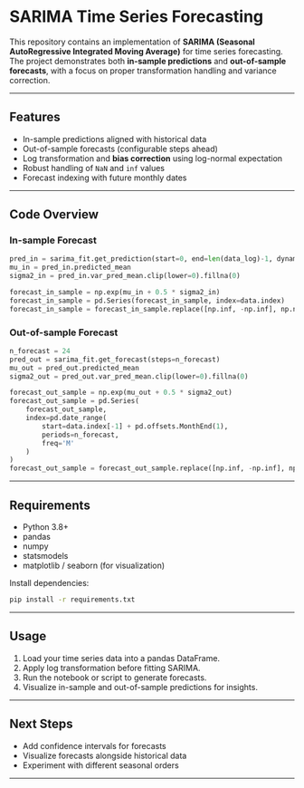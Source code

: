 # SARIMA Time Series Forecasting

This repository contains an implementation of **SARIMA (Seasonal AutoRegressive Integrated Moving Average)** for time series forecasting. The project demonstrates both **in-sample predictions** and **out-of-sample forecasts**, with a focus on proper transformation handling and variance correction.

---

## Features

* In-sample predictions aligned with historical data
* Out-of-sample forecasts (configurable steps ahead)
* Log transformation and **bias correction** using log-normal expectation
* Robust handling of `NaN` and `inf` values
* Forecast indexing with future monthly dates

---

## Code Overview

### In-sample Forecast

```python
pred_in = sarima_fit.get_prediction(start=0, end=len(data_log)-1, dynamic=False)
mu_in = pred_in.predicted_mean
sigma2_in = pred_in.var_pred_mean.clip(lower=0).fillna(0)

forecast_in_sample = np.exp(mu_in + 0.5 * sigma2_in)
forecast_in_sample = pd.Series(forecast_in_sample, index=data.index)
forecast_in_sample = forecast_in_sample.replace([np.inf, -np.inf], np.nan).fillna(method="ffill")
```

### Out-of-sample Forecast

```python
n_forecast = 24
pred_out = sarima_fit.get_forecast(steps=n_forecast)
mu_out = pred_out.predicted_mean
sigma2_out = pred_out.var_pred_mean.clip(lower=0).fillna(0)

forecast_out_sample = np.exp(mu_out + 0.5 * sigma2_out)
forecast_out_sample = pd.Series(
    forecast_out_sample, 
    index=pd.date_range(
        start=data.index[-1] + pd.offsets.MonthEnd(1),
        periods=n_forecast,
        freq='M'
    )
)
forecast_out_sample = forecast_out_sample.replace([np.inf, -np.inf], np.nan).fillna(method="ffill")
```

---

## Requirements

* Python 3.8+
* pandas
* numpy
* statsmodels
* matplotlib / seaborn (for visualization)

Install dependencies:

```bash
pip install -r requirements.txt
```

---

## Usage

1. Load your time series data into a pandas DataFrame.
2. Apply log transformation before fitting SARIMA.
3. Run the notebook or script to generate forecasts.
4. Visualize in-sample and out-of-sample predictions for insights.

---

## Next Steps

* Add confidence intervals for forecasts
* Visualize forecasts alongside historical data
* Experiment with different seasonal orders

---
